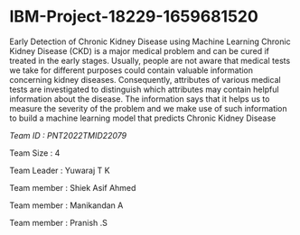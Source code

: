 # IBM-Project-18229-1659681520
Early Detection of Chronic Kidney Disease using Machine Learning
Chronic Kidney Disease (CKD) is a major medical problem and can be cured if treated in the early stages.
Usually, people are not aware that medical tests we take for different purposes could contain valuable information concerning kidney diseases. 
Consequently, attributes of various medical tests are investigated to distinguish which attributes may contain helpful information about the disease. 
The information says that it helps us to measure the severity of the problem and we make use of such information to build a machine learning model that predicts Chronic Kidney Disease



*Team ID : PNT2022TMID22079*

Team Size : 4

Team Leader : Yuwaraj T K

Team member : Shiek Asif Ahmed

Team member : Manikandan A

Team member : Pranish .S
